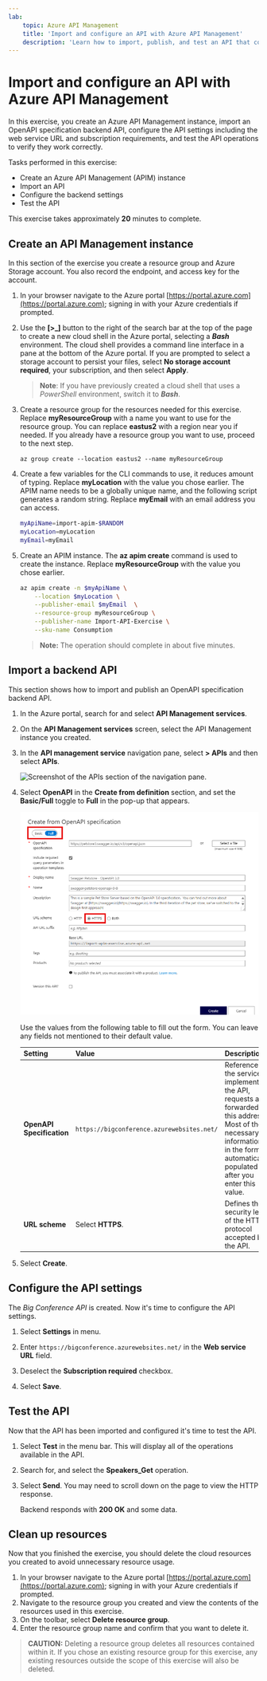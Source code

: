 ```yaml
---
lab:
    topic: Azure API Management
    title: 'Import and configure an API with Azure API Management'
    description: 'Learn how to import, publish, and test an API that conforms to the OpenAPI specification.'
---
```


# Import and configure an API with Azure API Management

In this exercise, you create an Azure API Management instance, import an OpenAPI specification backend API, configure the API settings including the web service URL and subscription requirements, and test the API operations to verify they work correctly.

Tasks performed in this exercise:

* Create an Azure API Management (APIM) instance
* Import an API
* Configure the backend settings
* Test the API

This exercise takes approximately **20** minutes to complete.

## Create an API Management instance

In this section of the exercise you create a resource group and Azure Storage account. You also record the endpoint, and access key for the account.

1. In your browser navigate to the Azure portal [https://portal.azure.com](https://portal.azure.com); signing in with your Azure credentials if prompted.

1. Use the **[\>_]** button to the right of the search bar at the top of the page to create a new cloud shell in the Azure portal, selecting a ***Bash*** environment. The cloud shell provides a command line interface in a pane at the bottom of the Azure portal. If you are prompted to select a storage account to persist your files, select **No storage account required**, your subscription, and then select **Apply**.

    > **Note**: If you have previously created a cloud shell that uses a *PowerShell* environment, switch it to ***Bash***.

1. Create a resource group for the resources needed for this exercise. Replace **myResourceGroup** with a name you want to use for the resource group. You can replace **eastus2** with a region near you if needed. If you already have a resource group you want to use, proceed to the next step.

    ```azurecli
    az group create --location eastus2 --name myResourceGroup
    ```

1. Create a few variables for the CLI commands to use, it reduces amount of typing. Replace **myLocation** with the value you chose earlier. The APIM name needs to be a globally unique name, and the following script generates a random string. Replace **myEmail** with an email address you can access.

    ```bash
    myApiName=import-apim-$RANDOM
    myLocation=myLocation
    myEmail=myEmail
    ```

1. Create an APIM instance. The **az apim create** command is used to create the instance. Replace **myResourceGroup** with the value you chose earlier.

    ```bash
    az apim create -n $myApiName \
        --location $myLocation \
        --publisher-email $myEmail  \
        --resource-group myResourceGroup \
        --publisher-name Import-API-Exercise \
        --sku-name Consumption 
    ```
    > **Note:** The operation should complete in about five minutes. 

## Import a backend API

This section shows how to import and publish an OpenAPI specification backend API.

1. In the Azure portal, search for and select **API Management services**.

1. On the **API Management services** screen, select the API Management instance you created.

1. In the **API management service** navigation pane, select  **> APIs** and then select **APIs**.

    ![Screenshot of the APIs section of the navigation pane.](./media/select-apis-navigation-pane.png)


1. Select **OpenAPI** in the **Create from definition** section, and set the **Basic/Full** toggle to **Full** in the pop-up that appears.

    ![Screenshot of the OpenAPI dialog box. Fields are detailed in the following table.](./media/create-api.png)

    Use the values from the following table to fill out the form. You can leave any fields not mentioned to their default value.

    | Setting | Value | Description |
    |--|--|--|
    | **OpenAPI Specification** | `https://bigconference.azurewebsites.net/` | References the service implementing the API, requests are forwarded to this address. Most of the necessary information in the form is automatically populated after you enter this value. |
    | **URL scheme** | Select **HTTPS**. | Defines the security level of the HTTP protocol accepted by the API. |

1. Select **Create**.

## Configure the API settings

The *Big Conference API* is created. Now it's time to configure the API settings. 

1. Select **Settings** in menu.

1. Enter `https://bigconference.azurewebsites.net/` in the **Web service URL** field.

1. Deselect the **Subscription required** checkbox.

1. Select **Save**.

## Test the API

Now that the API has been imported and configured it's time to test the API.

1. Select **Test** in the menu bar. This will display all of the operations available in the API.

1. Search for, and select the **Speakers_Get** operation. 

1. Select **Send**. You may need to scroll down on the page to view the HTTP response.

    Backend responds with **200 OK** and some data.

## Clean up resources

Now that you finished the exercise, you should delete the cloud resources you created to avoid unnecessary resource usage.

1. In your browser navigate to the Azure portal [https://portal.azure.com](https://portal.azure.com); signing in with your Azure credentials if prompted.
1. Navigate to the resource group you created and view the contents of the resources used in this exercise.
1. On the toolbar, select **Delete resource group**.
1. Enter the resource group name and confirm that you want to delete it.

> **CAUTION:** Deleting a resource group deletes all resources contained within it. If you chose an existing resource group for this exercise, any existing resources outside the scope of this exercise will also be deleted.
